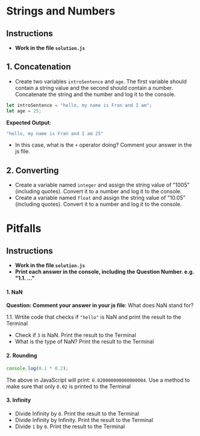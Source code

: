 # Strings and Numbers
## Instructions
- **Work in the file `solution.js`**

## 1. Concatenation
* Create two variables `introSentence` and `age`. The first variable should contain a string value and the second should contain a number. Concatenate the string and the number and log it to the console.
```javascript
let introSentence = "hello, my name is Fran and I am";
let age = 25;
```

**Expected Output**: 
```javascript
"hello, my name is Fran and I am 25"
```
* In this case, what is the `+` operator doing? Comment your answer in the js file.

## 2. Converting 
* Create a variable named `integer` and assign the string value of "1005" (including quotes). Convert it to a number and log it to the console.
* Create a variable named `float` and assign the string value of "10.05" (including quotes). Convert it to a number and log it to the console.



# Pitfalls
## Instructions
- **Work in the file `solution.js`**
- **Print each answer in the console, including the Question Number. e.g. "1.1. ..."**

#### 1. NaN
**Question: Comment your answer in your js file**: What does NaN stand for? 

1.1. Wrtite code that checks if `"hello"` is NaN and print the result to the Terminal
* Check if `3` is NaN. Print the result to the Terminal
* What is the type of NaN? Print the result to the Terminal

#### 2. Rounding 
```javascript
console.log(0.1 * 0.2);
```
The above in JavaScript will print: `0.020000000000000004`. 
Use a method to make sure that only `0.02` is printed to the Terminal

#### 3. Infinity
* Divide Infinity by `0`. Print the result to the Terminal
* Divide Infinity by Infinity. Print the result to the Terminal
* Divide `1` by `0`. Print the result to the Terminal
